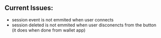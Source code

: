 ## Current Issues:

- session event is not emmited when user connects
- session deleted is not emmited when user disconencts from the button (it does when done from wallet app)